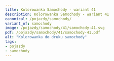 ```yaml
---
title: Kolorowanka Samochody - wariant 41
description: Kolorowanka Samochody - wariant 41
canonical: /pojazdy/samochody/
variant_of: samochody
image: /pojazdy/samochody/41/samochody-41.svg
pdf: /pojazdy/samochody/41/samochody-41.pdf
alt: "Kolorowanka do druku samochody"
tags:
- pojazdy
- samochody
---
```

